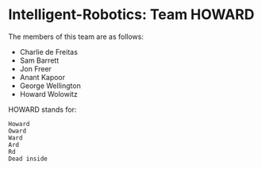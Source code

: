 # Intelligent-Robotics: Team HOWARD

The members of this team are as follows:
 
- Charlie de Freitas 
- Sam Barrett
- Jon Freer
- Anant Kapoor
- George Wellington
- Howard Wolowitz

HOWARD stands for:

	Howard
	Oward
	Ward
	Ard
	Rd
	Dead inside
